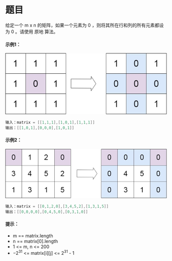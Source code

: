 # 题目
给定一个 m x n 的矩阵，如果一个元素为 0 ，则将其所在行和列的所有元素都设为 0 。请使用 原地 算法。

#### 示例1：
![图片](../Images/0073.jpg)
```c++
输入：matrix = [[1,1,1],[1,0,1],[1,1,1]]
输出：[[1,0,1],[0,0,0],[1,0,1]]
```

#### 示例2：
![图片](../Images/0073.1.jpg)
```c++
输入：matrix = [[0,1,2,0],[3,4,5,2],[1,3,1,5]]
输出：[[0,0,0,0],[0,4,5,0],[0,3,1,0]]
```

#### 提示：

* m == matrix.length
* n == matrix[0].length
* 1 <= m, n <= 200
* $-2^{31}$ <= matrix[i][j] <= $2^{31}$ - 1